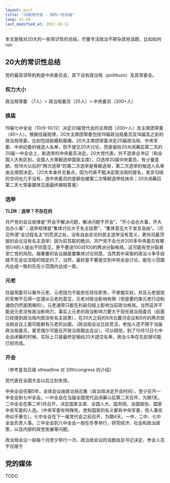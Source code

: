 ```yaml
---
layout: post
title: "20届党代会 - 我的一些总结"
lang: zh-CN
last_modified_at: 2022-10-11
---
```

<!-- This Source Code Form is subject to the terms of the Mozilla Public
   - License, v. 2.0. If a copy of the MPL was not distributed with this
   - file, You can obtain one at https://mozilla.org/MPL/2.0/. -->
本文是我对20大的一些常识性的总结，尽量专注政治不掺杂其他话题，比如如何run

## 20大的常识性总结
党的最高领导机构是中央委员会，其下设有政治局（politburo）及其常委会。

### 权力大小
政治局常委 （7人）> 政治局委员（25人）> 中央委员（200+人）

### 换届
19届七中全会（10/9-10/12）决定20届党代会的主席团（200+人）及主席团常委（40+人）。根据往届规律，20大主席团常委包括19届政治局委员及18届及之前的政治局常委，比如包括蛤蟆和面瘫。20大主席团常委决定20届政治局、中央军委、中央纪委的候选人名单，但不提交20大讨论，而是留给20大闭幕后第二天的20届一中全会上，新选举的中央委员决定。20大党代表，并不选举总书记（和全国人大有区别，全国人大等额选举国家主席），只选举20届中央委员，有少量差额，但18大以后的“两次选举”的第二次选举是等额选举，第二次选举的候选人名单由主席团决定。（20大本身并无看点，因为代表不能决定政治局的提名，发言勾结的空间也几乎没有，连中央委员的差额也被第二次等额选举给抹杀；20大闭幕后第二天七常委媒体见面最终揭晓答案）

### 选举
**TLDR：选举？不存在的**

共产党的会议规律是“开会不解决问题，解决问题不开会”，“开小会办大事，开大会办小事”；选举规律是“集体讨论大于名主投票”，“集体意见大于发言自由”。（可见所谓”全过程名主”的荒谬之处，没有自由言论的民主选举没有意义，更何况最顶层的会议没有名主选举）因为前苏联的教训，共产党不会允许200多中央委员有哪怕1/4的人提出不同意见，更不要说100对100的两派分裂格局，这可能有党分裂甚至亡党的风险。越重要的会议越是要集体讨论同意，当然其中采取的政治斗争手段就不在会议流程的规定内了。当然，最好是不要提交到中央全会讨论，能在小范围内达成一致的先在小范围内达成一致。

### 元老
往届常委可以看作元老。元老因为不能担任现任职务，不掌握实权，并且元老提拔的官僚不见得一定遵从元老的意见，元老对政治影响有限（但是要约束元老行动和通信仍然是困难的）。元老通常只能在利益勾结上影响当前政治格局。当然这并不能说元老没有政治影响力，事实上元老的政治影响力要大于现任政治局委员（前面已经提到政治局内部没有名主投票），在20大之前的8月北戴河会议和9月的两次政治局会议上面可能都有元老的出面。（政治局会议比较灵活，参加人选不限于当届政治局委员，甚至偶尔可能召开政治局豁达会议）。可以相信，到了10月12日七中全会闭幕的时候，实际上只是最终定稿给20大提交名单，政治斗争在先前很可能已经完成。

### 开会
（参考星岛日报 stheadline 对 20thcongress 的介绍）

党代表在全国大会以后立刻失效。

中央全会任期5年，全体会议由政治局召集（政治局决定开会时间），至少召开一中全会到七中全会。一中全会在当届全国党代会闭幕以后第二天召开，为期1天。二中全会在第二年1月召开，决定国家主席、全国人大、国务院、全国政协、国家中央军委的人选。（中央军委有特殊性，党和国家的名义都有中央军委，但人事任命似乎重合）。七中全会在下一届党代会之前召开，为期4天。一中、二中、七中全会负责人事。三中全会到六中全会一般在冬季举行，研究经济、社会和政治政策，以及内部的政党发展等问题。

政治局会议一般每个月至少举行一次。政治局会议的话题由总书记决定，参会人员不仅限于

## 党的媒体
TODO
